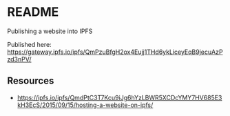 # README

Publishing a website into IPFS

Published here: https://gateway.ipfs.io/ipfs/QmPzuBfgH2ox4Eujj1THd6ykLiceyEqB9jecuAzPzd3nPV/

## Resources

* https://ipfs.io/ipfs/QmdPtC3T7Kcu9iJg6hYzLBWR5XCDcYMY7HV685E3kH3EcS/2015/09/15/hosting-a-website-on-ipfs/
